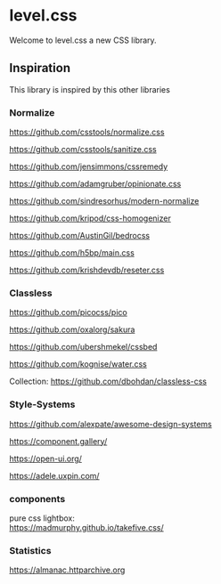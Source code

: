 # level.css

Welcome to level.css a new CSS library.

## Inspiration

This library is inspired by this other libraries

### Normalize

https://github.com/csstools/normalize.css

https://github.com/csstools/sanitize.css

https://github.com/jensimmons/cssremedy

https://github.com/adamgruber/opinionate.css

https://github.com/sindresorhus/modern-normalize

https://github.com/kripod/css-homogenizer

https://github.com/AustinGil/bedrocss

https://github.com/h5bp/main.css

https://github.com/krishdevdb/reseter.css

### Classless

https://github.com/picocss/pico

https://github.com/oxalorg/sakura

https://github.com/ubershmekel/cssbed

https://github.com/kognise/water.css

Collection: https://github.com/dbohdan/classless-css

### Style-Systems

https://github.com/alexpate/awesome-design-systems

https://component.gallery/

https://open-ui.org/

https://adele.uxpin.com/


### components

pure css lightbox:   
https://madmurphy.github.io/takefive.css/

### Statistics

https://almanac.httparchive.org
